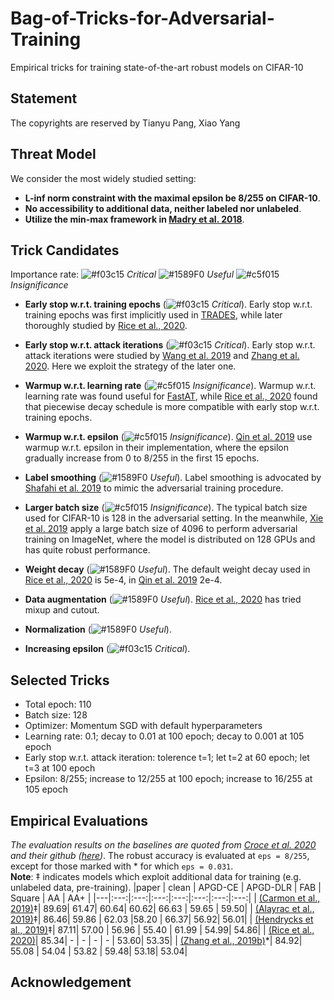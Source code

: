 # Bag-of-Tricks-for-Adversarial-Training
Empirical tricks for training state-of-the-art robust models on CIFAR-10

## Statement
The copyrights are reserved by Tianyu Pang, Xiao Yang

## Threat Model
We consider the most widely studied setting:
- **L-inf norm constraint with the maximal epsilon be 8/255 on CIFAR-10**.
- **No accessibility to additional data, neither labeled nor unlabeled**.
- **Utilize the min-max framework in [Madry et al. 2018](https://arxiv.org/abs/1706.06083)**.

## Trick Candidates
Importance rate: ![#f03c15](https://via.placeholder.com/15/f03c15/000000?text=+) *Critical*  ![#1589F0](https://via.placeholder.com/15/1589F0/000000?text=+) *Useful*  ![#c5f015](https://via.placeholder.com/15/c5f015/000000?text=+) *Insignificance*

- **Early stop w.r.t. training epochs** (![#f03c15](https://via.placeholder.com/15/f03c15/000000?text=+) *Critical*).
Early stop w.r.t. training epochs was first implicitly used in [TRADES](https://arxiv.org/abs/1901.08573), while later thoroughly studied by [Rice et al., 2020](https://arxiv.org/abs/2002.11569).

- **Early stop w.r.t. attack iterations** (![#f03c15](https://via.placeholder.com/15/f03c15/000000?text=+) *Critical*). Early stop w.r.t. attack iterations were studied by [Wang et al. 2019](proceedings.mlr.press/v97/wang19i/wang19i.pdf) and [Zhang et al. 2020](https://arxiv.org/abs/2002.11242). Here we exploit the strategy of the later one.

- **Warmup w.r.t. learning rate** (![#c5f015](https://via.placeholder.com/15/c5f015/000000?text=+) *Insignificance*). Warmup w.r.t. learning rate was found useful for [FastAT](https://arxiv.org/abs/2001.03994), while [Rice et al., 2020](https://arxiv.org/abs/2002.11569) found that piecewise decay schedule is more compatible with early stop w.r.t. training epochs.

- **Warmup w.r.t. epsilon** (![#c5f015](https://via.placeholder.com/15/c5f015/000000?text=+) *Insignificance*). [Qin et al. 2019](https://arxiv.org/abs/1907.02610) use warmup w.r.t. epsilon in their implementation, where the epsilon gradually increase from 0 to 8/255 in the first 15 epochs.

- **Label smoothing** (![#1589F0](https://via.placeholder.com/15/1589F0/000000?text=+) *Useful*). Label smoothing is advocated by [Shafahi et al. 2019](https://arxiv.org/abs/1910.11585) to mimic the adversarial training procedure.

- **Larger batch size** (![#c5f015](https://via.placeholder.com/15/c5f015/000000?text=+) *Insignificance*). The typical batch size used for CIFAR-10 is 128 in the adversarial setting. In the meanwhile, [Xie et al. 2019](https://arxiv.org/pdf/1812.03411.pdf) apply a large batch size of 4096 to perform adversarial training on ImageNet, where the model is distributed on 128 GPUs and has quite robust performance.

- **Weight decay** (![#1589F0](https://via.placeholder.com/15/1589F0/000000?text=+) *Useful*). The default weight decay used in [Rice et al., 2020](https://arxiv.org/abs/2002.11569) is 5e-4, in [Qin et al. 2019](https://arxiv.org/abs/1907.02610) 2e-4.

- **Data augmentation** (![#1589F0](https://via.placeholder.com/15/1589F0/000000?text=+) *Useful*). [Rice et al., 2020](https://arxiv.org/abs/2002.11569) has tried mixup and cutout.

- **Normalization** (![#1589F0](https://via.placeholder.com/15/1589F0/000000?text=+) *Useful*).

- **Increasing epsilon** (![#f03c15](https://via.placeholder.com/15/f03c15/000000?text=+) *Critical*).

## Selected Tricks
- Total epoch: 110
- Batch size: 128
- Optimizer: Momentum SGD with default hyperparameters
- Learning rate: 0.1; decay to 0.01 at 100 epoch; decay to 0.001 at 105 epoch
- Early stop w.r.t. attack iteration: tolerence t=1; let t=2 at 60 epoch; let t=3 at 100 epoch
- Epsilon: 8/255; increase to 12/255 at 100 epoch; increase to 16/255 at 105 epoch

## Empirical Evaluations
*The evaluation results on the baselines are quoted from [Croce et al. 2020](https://arxiv.org/abs/2003.01690) and their github ([here](https://github.com/fra31/auto-attack))*.
The robust accuracy is evaluated at `eps = 8/255`, except for those marked with * for which `eps = 0.031`.\
**Note**: ‡ indicates models which exploit additional data for training (e.g. unlabeled data, pre-training).
|paper           | clean         | APGD-CE | APGD-DLR | FAB | Square | AA  | AA+ |
|---|:---:|:---:|:---:|:---:|:---:|:---:|:---:|
| [(Carmon et al., 2019)](https://arxiv.org/abs/1905.13736)‡| 89.69| 61.47| 60.64| 60.62| 66.63 | 59.65 | 59.50|
| [(Alayrac et al., 2019)](https://arxiv.org/abs/1905.13725)‡| 86.46| 59.86 | 62.03 |58.20 | 66.37| 56.92| 56.01|
| [(Hendrycks et al., 2019)](https://arxiv.org/abs/1901.09960)‡| 87.11| 57.00 | 56.96 | 55.40 | 61.99 | 54.99| 54.86|
| [(Rice et al., 2020)](https://arxiv.org/abs/2002.11569)| 85.34| - | - | - | - | 53.60| 53.35|
| [(Zhang et al., 2019b)](https://arxiv.org/abs/1901.08573)\*| 84.92| 55.08 | 54.04 | 53.82 | 59.48| 53.18| 53.04|

## Acknowledgement
